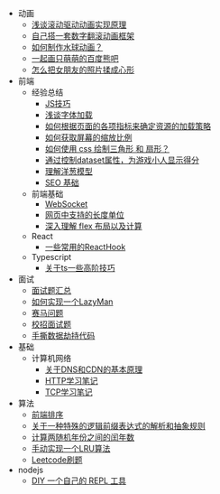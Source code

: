 
- 动画
  - [浅谈滚动驱动动画实现原理](/docs/front_end/animation/scroll_animation/2021-03-26-scroll-animation.md)
  - [自己搭一套数字翻滚动画框架](/docs/front_end/animation/roll_money/2020-12-29-roll-money.md)
  - [如何制作水球动画？](/docs/front_end/animation/water_bubble/2016-11-13-water-bubble.md)
  - [一起画只萌萌的百度熊吧](/docs/front_end/animation/2017-2-16-baidu-bear.md)
  - [怎么把女朋友的照片揉成心形](/docs/front_end/animation/heart_animation/2018-09-08-heart-animation.md)
- 前端
  - 经验总结
    - [JS技巧](/docs/front_end/summery_of_experience/2021-04-21-js-cheat-sheet.md)
    - [浅谈字体加载](/docs/front_end/summery_of_experience/font_load/2021-05-23-font-load.md)
    - [如何根据页面的各项指标来确定资源的加载策略](/docs/front_end/summery_of_experience/2021-07-27-page-status-record.md)
    - [如何获取屏幕的缩放比例](/docs/front_end/summery_of_experience/2017-7-18-how-get-dpr.md)
    - [如何使用 css 绘制三角形 和 扇形？](/docs/front_end/css/arrow_css/2016-06-07-css-arrow.md)
    - [通过控制dataset属性，为游戏小人显示得分](/docs/front_end/summery_of_experience/data_use/2015-12-14-data-use.md)
    - [理解洋葱模型](/docs/front_end/think/onion_modal/2017-5-18-understand-the-onion-modal.md)
    - [SEO 基础](/docs/front_end/summery_of_experience/seo/2022-08-06-seo.md)
  - 前端基础
    - [WebSocket](/docs/front_end/base/websocket/2015-10-11-websocket.md)
    - [网页中支持的长度单位](/docs/front_end/base/2015-10-28-unit.md)
    - [深入理解 flex 布局以及计算](/docs/front_end/css/flexbox/2017-4-6-flexbox.md)
  - React
    - [一些常用的ReactHook](/docs/front_end/react/2021-02-03-hooks.md)
  - Typescript
    - [关于ts一些高阶技巧](/docs/front_end/typescript/2020-08-03-ts.md)
- 面试
  - [面试题汇总](/docs/interview/summary/2015-12-31-interview.md)
  - [如何实现一个LazyMan](/docs/interview/2020-02-25-lazyman.md)
  - [赛马问题](/docs/interview/horse_racing/2015-09-26-horse-racing.md)
  - [校招面试题](/docs/interview/2018-4-14-campus-inverview.md)
  - [手撕数据劫持代码](/docs/interview/data_hijack/2020-04-24-data-hijack.md)
- 基础
  - 计算机网络
    - [关于DNS和CDN的基本原理](/docs/base/computer_network/2018-05-23-dns-cdn.md)
    - [HTTP学习笔记](/docs/base/computer_network/2020-04-23-learn-http.md)
    - [TCP学习笔记](/docs/base/computer_network/tcp_learning/2020-04-25-tcp.md)
- 算法
  - [前端排序](/docs/algorithm/2015-12-15-sort-Algorithm.md)
  - [关于一种特殊的逻辑前缀表达式的解析和抽象规则](/docs/algorithm/logic_tree/2019-11-22-logic-tree.md)
  - [计算两随机年份之间的闰年数](/docs/algorithm/2016-3-30-leapYearNum.md)
  - [手动实现一个LRU算法](/docs/algorithm/2020-04-25-lru.md)
  - [Leetcode刷题](/docs/algorithm/leetcode_rush/2019-11-19-leetcode-rush.md)
- nodejs
  - [DIY 一个自己的 REPL 工具](/docs/nodejs/2016-09-02-how-diy-repl.md)